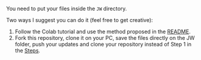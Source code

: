 You need to put your files inside the `JW` directory.

Two ways I suggest you can do it (feel free to get creative):
1. Follow the Colab tutorial and use the method proposed in the [README](https://github.com/chrisemezue/lafand-mt/tree/general/joeytrainer#readme).
2. Fork this repository, clone it on your PC, save the files directly on the JW folder, push your updates and clone your repository instead of Step 1 in the [Steps](https://github.com/chrisemezue/lafand-mt/tree/general/joeytrainer#steps).  